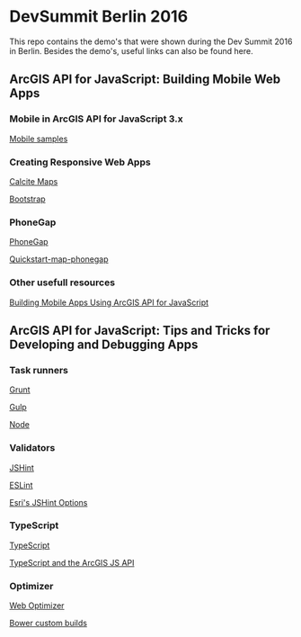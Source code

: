 # DevSummit Berlin 2016

This repo contains the demo's that were shown during the Dev Summit 2016 in Berlin.
Besides the demo's, useful links can also be found here.

## ArcGIS API for JavaScript: Building Mobile Web Apps

### Mobile in ArcGIS API for JavaScript 3.x

[Mobile samples](https://developers.arcgis.com/javascript/3/jssamples/#mobile)

### Creating Responsive Web Apps

[Calcite Maps](https://github.com/Esri/calcite-maps)

[Bootstrap](http://getbootstrap.com/)

### PhoneGap

[PhoneGap](http://phonegap.com/)

[Quickstart-map-phonegap](https://github.com/esri/quickstart-map-phonegap/)

### Other usefull resources

[Building Mobile Apps Using ArcGIS API for JavaScript](https://github.com/lheberlie/mobile-webapps-js/blob/develop/Resources.md/)

## ArcGIS API for JavaScript: Tips and Tricks for Developing and Debugging Apps

### Task runners

[Grunt](http://gruntjs.com/)

[Gulp](http://gulpjs.com/)

[Node](https://nodejs.org/en/)

### Validators

[JSHint](http://jshint.com/)

[ESLint](http://eslint.org/)

[Esri's JSHint Options](https://github.com/Esri/jsapi-resources/tree/master/jshint/)

### TypeScript

[TypeScript](https://www.typescriptlang.org/)

[TypeScript and the ArcGIS JS API](http://odoe.net/blog/typescript-visual-studio-code/)

### Optimizer

[Web Optimizer](https://developers.arcgis.com/javascript/3/jshelp/inside_web_optimizer.html/)

[Bower custom builds](https://developers.arcgis.com/javascript/3/jshelp/inside_bower_custom_builds.html/)



